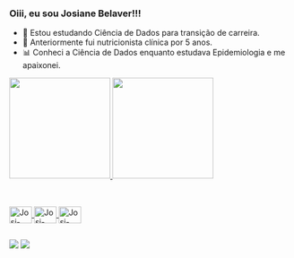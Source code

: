 ### Oiii, eu sou Josiane Belaver!!! 


- 🔭 Estou estudando Ciência de Dados para transição de carreira.
- 🍎 Anteriormente fui nutricionista clínica por 5 anos.
- 📊 Conheci a Ciência de Dados enquanto estudava Epidemiologia e me apaixonei.

<div>
  <a href="https://github.com/josibelaver">
  <img height="180em" src="https://github-readme-stats.vercel.app/api?username=josibelaver&show_icons=true&theme=radical" />
  <img height="180em" src="https://github-readme-stats.vercel.app/api/top-langs/?username=josibelaver&layout=compact&theme=radical" />
</div>

  
##
<div style="display: inline_block"><br>
  <img align= "center" alt="Josi-Python" height="30" width="40" src="https://cdn.jsdelivr.net/gh/devicons/devicon/icons/python/python-original.svg" />
  <img align= "center" alt="Josi-Python" height="30" width="40" src="https://cdn.jsdelivr.net/gh/devicons/devicon/icons/pandas/pandas-original.svg" />
  <img align= "center" alt="Josi-Python" height="30" width="40" src="https://cdn.jsdelivr.net/gh/devicons/devicon/icons/numpy/numpy-original.svg" />

 ##
 <div>
<a href="https://www.linkedin.com/in/josianebelaver/" target="_blank"><img src="https://img.shields.io/badge/LinkedIn-0077B5?style=for-the-badge&logo=linkedin&logoColor=white" target="_blank"></a>
<a href="https://www.instagram.com/josi.belaver/" target="_blank"><img src="https://img.shields.io/badge/Instagram-E4405F?style=for-the-badge&logo=instagram&logoColor=white" target="_blank"></a>
 </div>
